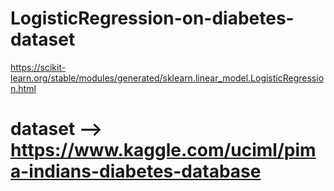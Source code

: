 # LogisticRegression-on-diabetes-dataset
https://scikit-learn.org/stable/modules/generated/sklearn.linear_model.LogisticRegression.html 

# dataset --> https://www.kaggle.com/uciml/pima-indians-diabetes-database
